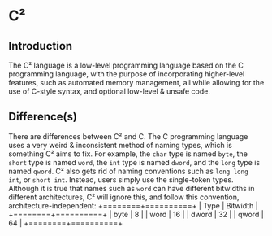 # C²
## Introduction
The C² language is a low-level programming language based on the C programming language, with the purpose of incorporating higher-level features, such as automated memory management, all while allowing for the use of C-style syntax, and optional low-level & unsafe code.
## Difference(s)
There are differences between C² and C. The C programming language uses a very weird & inconsistent method of naming types, which is something C² aims to fix. For example, the `char` type is named `byte`, the `short` type is named `word`, the `int` type is named `dword`, and the `long` type is named `qword`. C² also gets rid of naming conventions such as `long long int`, or `short int`. Instead, users simply use the single-token types.
Although it is true that names such as `word` can have different bitwidths in different architectures, C² will ignore this, and follow this convention, architecture-independent:
+========+==========+
| Type   | Bitwidth |
+========+==========+
| byte   | 8        |
| word   | 16       |
| dword  | 32       |
| qword  | 64       |
+========+==========+